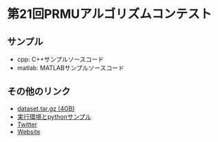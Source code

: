 # 第21回PRMUアルゴリズムコンテスト


## サンプル
* cpp: C++サンプルソースコード
* matlab: MATLABサンプルソースコード



## その他のリンク
* [dataset.tar.gz (4GB)](http://www.iic.ecei.tohoku.ac.jp/~tomo/alcon2017/dataset.tar.gz)
* [実行環境とpythonサンプル](https://github.com/yasutomo57jp/alcon2017prmu)
* [Twitter](https://www.google.com/url?q=https%3A%2F%2Ftwitter.com%2Falcon2017prmu&sa=D&sntz=1&usg=AFQjCNGHnvhcXKtNf7eZBwm1F0BaOAtbmQ)
* [Website](https://sites.google.com/view/alcon2017prmu)
